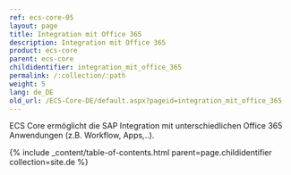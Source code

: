 ```yaml
---
ref: ecs-core-05
layout: page
title: Integration mit Office 365
description: Integration mit Office 365
product: ecs-core
parent: ecs-core
childidentifier: integration_mit_office_365
permalink: /:collection/:path
weight: 5
lang: de_DE
old_url: /ECS-Core-DE/default.aspx?pageid=integration_mit_office_365
---
```


ECS Core ermöglicht die SAP Integration mit unterschiedlichen Office 365 Anwendungen (z.B. Workflow, Apps,..).

{% include _content/table-of-contents.html parent=page.childidentifier collection=site.de %}